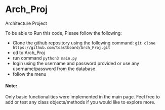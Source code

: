 # Arch_Proj
Architecture Project

To be able to Run this code, Please follow the following:

  - Clone the github repository using the following command: `git clone https://github.com/toastboard/Arch_Proj.git`
  - cd to Arch_Proj
  - run command `python3 main.py`
  - login using the username and password provided or use any username/password from the database
  - follow the menu

#### Note:
 Only basic functionalities were implemented in the main page. Feel free to add or test any class objects/methods if you would like to explore more.
